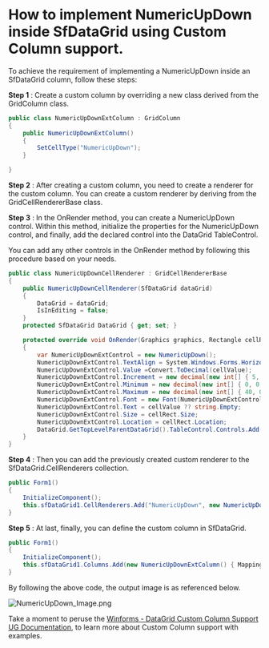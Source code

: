 # How to implement NumericUpDown inside SfDataGrid using Custom Column support.

To achieve the requirement of implementing a NumericUpDown inside an SfDataGrid column, follow these steps:

**Step 1** : Create a custom column by overriding a new class derived from the GridColumn class.
 
 ```C#
 public class NumericUpDownExtColumn : GridColumn
 {
     public NumericUpDownExtColumn()
     {
         SetCellType("NumericUpDown");
     }

 }
 ```

**Step 2** :  After creating a custom column, you need to create a renderer for the custom column. You can create a custom renderer by deriving from the GridCellRendererBase class.

**Step 3** :  In the OnRender method, you can create a NumericUpDown control. Within this method, initialize the properties for the NumericUpDown control, and finally, add the declared control into the DataGrid TableControl. 

You can add any other controls in the OnRender method by following this procedure based on your needs.

 
 ```C#
 public class NumericUpDownCellRenderer : GridCellRendererBase
 {
     public NumericUpDownCellRenderer(SfDataGrid dataGrid)
     {
         DataGrid = dataGrid;          
         IsInEditing = false;
     }
     protected SfDataGrid DataGrid { get; set; }

     protected override void OnRender(Graphics graphics, Rectangle cellRect, string cellValue, CellStyleInfo style, DataColumnBase column, RowColumnIndex rowColumnIndex)
     {           
         var NumericUpDownExtControl = new NumericUpDown();
         NumericUpDownExtControl.TextAlign = System.Windows.Forms.HorizontalAlignment.Left;
         NumericUpDownExtControl.Value =Convert.ToDecimal(cellValue);
         NumericUpDownExtControl.Increment = new decimal(new int[] { 5, 0, 0, 0 });
         NumericUpDownExtControl.Minimum = new decimal(new int[] { 0, 0, 0, 0 });
         NumericUpDownExtControl.Maximum = new decimal(new int[] { 40, 0, 0, 0 });
         NumericUpDownExtControl.Font = new Font(NumericUpDownExtControl.Font.FontFamily, 14);
         NumericUpDownExtControl.Text = cellValue ?? string.Empty;
         NumericUpDownExtControl.Size = cellRect.Size;
         NumericUpDownExtControl.Location = cellRect.Location;
         DataGrid.GetTopLevelParentDataGrid().TableControl.Controls.Add(NumericUpDownExtControl);
     }
 }
 ```

**Step 4** : Then you can add the previously created custom renderer to the SfDataGrid.CellRenderers collection.

 
 ```C#
 public Form1()
 {
     InitializeComponent();
     this.sfDataGrid1.CellRenderers.Add("NumericUpDown", new NumericUpDownCellRenderer(sfDataGrid1));
 }
 ```

**Step 5** :  At last, finally, you can define the custom column in SfDataGrid.

 
 ```C#
 public Form1()
 {
     InitializeComponent();
     this.sfDataGrid1.Columns.Add(new NumericUpDownExtColumn() { MappingName = "NumericUpDown", HeaderText = "NumericUpDown"});
 }
 ```

By following the above code, the output image is as referenced below.

 
 ![NumericUpDown_Image.png](https://support.syncfusion.com/kb/agent/attachment/article/15707/inline?token=eyJhbGciOiJodHRwOi8vd3d3LnczLm9yZy8yMDAxLzA0L3htbGRzaWctbW9yZSNobWFjLXNoYTI1NiIsInR5cCI6IkpXVCJ9.eyJpZCI6IjIwNzUxIiwib3JnaWQiOiIzIiwiaXNzIjoic3VwcG9ydC5zeW5jZnVzaW9uLmNvbSJ9.yG2J64WnfEu5VJbuOnqjv_4Po3p_Ce82_OS9tDfBzuw)

Take a moment to peruse the [Winforms - DataGrid Custom Column Support UG Documentation](https://help.syncfusion.com/windowsforms/datagrid/columntypes#custom-column-support), to learn more about Custom Column support with examples.